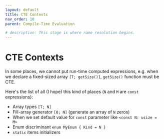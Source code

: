 ```yaml
---
layout: default
title: CTE Contexts
nav_order: 10
parent: Compile-Time Evaluation

# description: This stage is where name resolution begins.
---
```


# CTE Contexts

In some places, we cannot put run-time computed expressions, e.g. when we declare a fixed-sized array `[T; getSize()]`, `getSize()` function must be CTE.

Here's the list of all \(I hope\) this kind of places \(`N` and `M` are `const` expressions\):

* Array types `[T; N]`
* Fill-array generator `[0; N]` \(generate an array of `N` zeros\)
* When we set default value for `const` parameter like `<const N: usize = M>`
* Enum discriminant `enum MyEnum { Kind = N }`
* `static` items initializers

